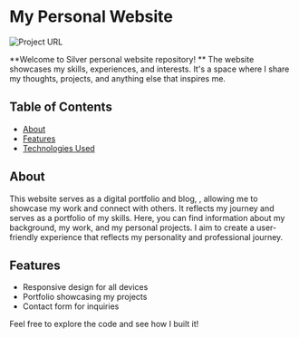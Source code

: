 # My Personal Website

![Project URL](https://siuchingovo.github.io/SilverL_Portfolio/)

**Welcome to Silver personal website repository! **
The website showcases my skills, experiences, and interests. It's a space where I share my thoughts, projects, and anything else that inspires me.

## Table of Contents

- [About](#about)
- [Features](#features)
- [Technologies Used](#technologies-used)

## About

This website serves as a digital portfolio and blog, , allowing me to showcase my work and connect with others. It reflects my journey and serves as a portfolio of my skills. Here, you can find information about my background, my work, and my personal projects. I aim to create a user-friendly experience that reflects my personality and professional journey. 

## Features

- Responsive design for all devices
- Portfolio showcasing my projects
- Contact form for inquiries


Feel free to explore the code and see how I built it!
  
